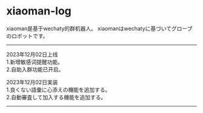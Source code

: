 # xiaoman-log

xiaoman是基于wechaty的群机器人。
xiaomanはwechatyに基づいてグロープのロボットです。

-----------------------------------------------------

2023年12月02日上线   
1.新增敏感词提醒功能。    
2.自助入群功能已开启。    

2023年12月02日実装  
1.良くない語彙に心添えの機能を追加する。  
2.自動審査して加入する機能を追加する。  

-----------------------------------------------------
